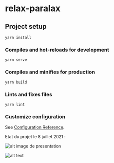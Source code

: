 # relax-paralax

## Project setup
```
yarn install
```

### Compiles and hot-reloads for development
```
yarn serve
```

### Compiles and minifies for production
```
yarn build
```

### Lints and fixes files
```
yarn lint
```

### Customize configuration
See [Configuration Reference](https://cli.vuejs.org/config/).

Etat du projet le 8 juillet 2021 :

![alt image de presentation](https://github.com/colinleg/Parallax-with-Rellax.js-Vue3CLI/blob/master/preview-parallax.png)


<template>
  <div class="home">

    <div class="img1 rellax" data-rellax-speed="-6">sv</div>
    <div class="img2 rellax" data-rellax-speed="7">">vsdv</div>
    <div class="img3 rellax" data-rellax-speed="3">sdvsd</div>
    <div class="img4 rellax">sdvsd</div>
  </div>
</template>

![alt text](https://github.com/colinleg/Parallax-with-Rellax.js-Vue3CLI/blob/master/code-paralax-preview.png)

